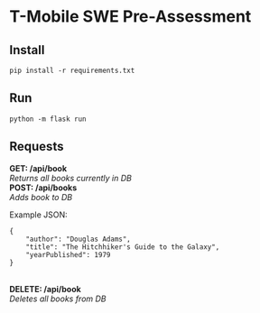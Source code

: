 # T-Mobile SWE Pre-Assessment

## Install
`pip install -r requirements.txt`

## Run
`python -m flask run`

## Requests
**GET: /api/book**\
*Returns all books currently in DB*
\
**POST: /api/books**\
*Adds book to DB*

Example JSON:

    {
    	"author": "Douglas Adams",
    	"title": "The Hitchhiker's Guide to the Galaxy",
    	"yearPublished": 1979
    }

\
**DELETE: /api/book**\
*Deletes all books from DB*